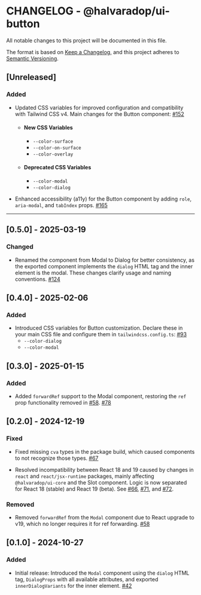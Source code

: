 # CHANGELOG - @halvaradop/ui-button

All notable changes to this project will be documented in this file.

The format is based on [Keep a Changelog](https://keepachangelog.com/en/1.1.0/),
and this project adheres to [Semantic Versioning](https://semver.org/spec/v2.0.0.html).

## [Unreleased]

### Added

- Updated CSS variables for improved configuration and compatibility with Tailwind CSS v4. Main changes for the Button component: [#152](https://github.com/halvaradop/ui/pull/152)

  - #### New CSS Variables
    - `--color-surface`
    - `--color-on-surface`
    - `--color-overlay`
  - #### Deprecated CSS Variables
    - `--color-modal`
    - `--color-dialog`

- Enhanced accessibility (a11y) for the Button component by adding `role`, `aria-modal`, and `tabIndex` props. [#165](https://github.com/halvaradop/ui/pull/165)

---

## [0.5.0] - 2025-03-19

### Changed

- Renamed the component from Modal to Dialog for better consistency, as the exported component implements the `dialog` HTML tag and the inner element is the modal. These changes clarify usage and naming conventions. [#124](https://github.com/halvaradop/ui/pull/124)

## [0.4.0] - 2025-02-06

### Added

- Introduced CSS variables for Button customization. Declare these in your main CSS file and configure them in `tailwindcss.config.ts`: [#93](https://github.com/halvaradop/ui/pull/93)
  - `--color-dialog`
  - `--color-modal`

## [0.3.0] - 2025-01-15

### Added

- Added `forwardRef` support to the Modal component, restoring the `ref` prop functionality removed in [#58](https://github.com/halvaradop/ui/pull/58). [#78](https://github.com/halvaradop/ui/pull/78)

## [0.2.0] - 2024-12-19

### Fixed

- Fixed missing `cva` types in the package build, which caused components to not recognize those types. [#67](https://github.com/halvaradop/ui/pull/67)

- Resolved incompatibility between React 18 and 19 caused by changes in `react` and `react/jsx-runtime` packages, mainly affecting `@halvaradop/ui-core` and the Slot component. Logic is now separated for React 18 (stable) and React 19 (beta). See [#66](https://github.com/halvaradop/ui/issues/66), [#71](https://github.com/halvaradop/ui/pull/71), and [#72](https://github.com/halvaradop/ui/pull/72).

### Removed

- Removed `forwardRef` from the `Modal` component due to React upgrade to v19, which no longer requires it for ref forwarding. [#58](https://github.com/halvaradop/ui/pull/58)

## [0.1.0] - 2024-10-27

### Added

- Initial release: Introduced the `Modal` component using the `dialog` HTML tag, `DialogProps` with all available attributes, and exported `innerDialogVariants` for the inner element. [#42](https://github.com/halvaradop/ui/pull/42)
